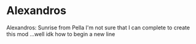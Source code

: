 # Alexandros
Alexandros: Sunrise from Pella
I'm not sure that I can complete to create this mod
...well idk how to begin a new line
